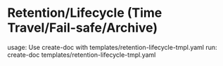 # Retention/Lifecycle (Time Travel/Fail-safe/Archive)

usage: Use create-doc with templates/retention-lifecycle-tmpl.yaml
run: create-doc templates/retention-lifecycle-tmpl.yaml
